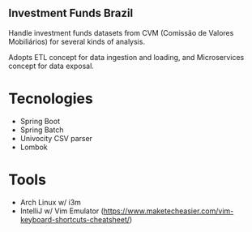 ## Investment Funds Brazil

Handle investment funds datasets from CVM (Comissão de Valores
Mobiliários) for several kinds of analysis.

Adopts ETL concept for data ingestion and loading, and Microservices
concept for data exposal.

# Tecnologies

- Spring Boot
- Spring Batch
- Univocity CSV parser
- Lombok

# Tools

- Arch Linux w/ i3m
- IntelliJ w/ Vim Emulator (https://www.maketecheasier.com/vim-keyboard-shortcuts-cheatsheet/)
